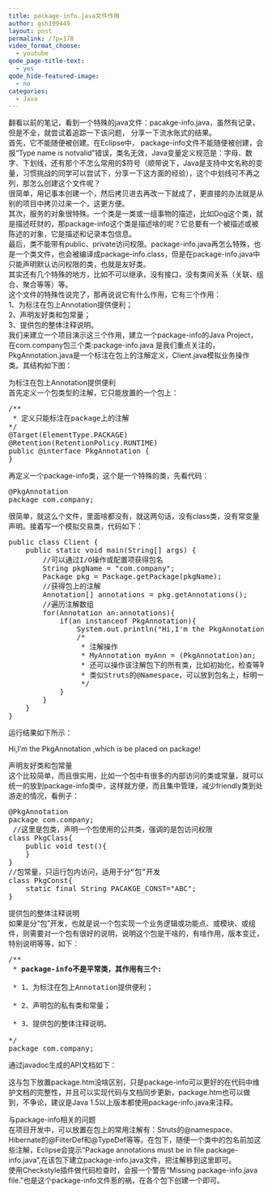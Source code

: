 ```yaml
---
title: package-info.java文件作用
author: gsh199449
layout: post
permalink: /?p=178
video_format_choose:
  - youtube
qode_page-title-text:
  - yes
qode_hide-featured-image:
  - no
categories:
  - Java
---
```

翻看以前的笔记，看到一个特殊的java文件：pacakge-info.java，虽然有记录，但是不全，就尝试着追踪一下该问题， 分享一下流水账式的结果。  
首先，它不能随便被创建。在Eclipse中， package-info文件不能随便被创建，会报“Type name is notvalid”错误，类名无效，Java变量定义规范是：字母、数字、下划线，还有那个不怎么常用的$符号（顺带说下，Java是支持中文名称的变量，习惯挑战的同学可以尝试下，分享一下这方面的经验），这个中划线可不再之列，那怎么创建这个文件呢？  
很简单，用记事本创建一个，然后拷贝进去再改一下就成了，更直接的办法就是从别的项目中拷贝过来一个，这更方便。  
其次，服务的对象很特殊。一个类是一类或一组事物的描述，比如Dog这个类，就是描述旺财的，那package-info这个类是描述啥的呢？它总要有一个被描述或被陈述的对象，它是描述和记录本包信息。  
最后，类不能带有public、private访问权限。package-info.java再怎么特殊，也是一个类文件，也会被编译成package-info.class，但是在package-info.java中只能声明默认访问权限的类，也就是友好类。  
其实还有几个特殊的地方，比如不可以继承，没有接口，没有类间关系（关联、组合、聚合等等）等。  
这个文件的特殊性说完了，那再说说它有什么作用，它有三个作用：  
1、为标注在包上Annotation提供便利；  
2、声明友好类和包常量；  
3、提供包的整体注释说明。  
我们来建立一个项目演示这三个作用，建立一个package-info的Java Project，在com.company包三个类:package-info.java 是我们重点关注的，PkgAnnotation.java是一个标注在包上的注解定义，Client.java模拟业务操作类。其结构如下图：

为标注在包上Annotation提供便利  
首先定义一个包类型的注解，它只能放置的一个包上：

<pre name="code" class="java">/** 
 * 定义只能标注在package上的注解 
*/  
@Target(ElementType.PACKAGE)  
@Retention(RetentionPolicy.RUNTIME)  
public @interface PkgAnnotation {  
}  
</pre>

再定义一个package-info类，这个是一个特殊的类，先看代码：

<pre name="code" class="java">@PkgAnnotation  
package com.company;  
</pre>

很简单，就这么个文件，里面啥都没有，就这两句话，没有class类，没有常变量声明。接着写一个模拟交易类，代码如下：

<pre name="code" class="java">public class Client {     
    public static void main(String[] args) {  
        //可以通过I/O操作或配置项获得包名  
        String pkgName = "com.company";       
        Package pkg = Package.getPackage(pkgName);  
        //获得包上的注解  
        Annotation[] annotations = pkg.getAnnotations();  
        //遍历注解数组  
        for(Annotation an:annotations){  
            if(an instanceof PkgAnnotation){  
                System.out.println("Hi,I'm the PkgAnnotation ,which is be placed on package!");  
                /* 
                 * 注解操作 
                 * MyAnnotation myAnn = (PkgAnnotation)an; 
                 * 还可以操作该注解包下的所有类，比如初始化，检查等等 
                 * 类似Struts的@Namespace，可以放到包名上，标明一个包的namespace路径 
                 */           
            }  
        }  
    }  
}  
</pre>

运行结果如下所示：

Hi,I&#8217;m the PkgAnnotation ,which is be placed on package!

声明友好类和包常量  
这个比较简单，而且很实用，比如一个包中有很多的内部访问的类或常量，就可以统一的放到package-info类中，这样就方便，而且集中管理，减少friendly类到处游走的情况，看例子：

<pre name="code" class="java">@PkgAnnotation  
package com.company;  
 //这里是包类，声明一个包使用的公共类，强调的是包访问权限  
class PkgClass{  
    public void test(){  
    }  
}  
//包常量，只运行包内访问，适用于分“包”开发  
class PkgConst{  
    static final String PACAKGE_CONST="ABC";  
}  
</pre>

提供包的整体注释说明  
如果是分“包”开发，也就是说一个包实现一个业务逻辑或功能点、或模块、或组件，则需要对一个包有很好的说明，说明这个包是干啥的，有啥作用，版本变迁，特别说明等等，如下：

<pre name="code" class="java">/** 
 * <b>package-info不是平常类，其作用有三个:</b><br /> 
 * 1、为标注在包上Annotation提供便利；<br /> 
 * 2、声明包的私有类和常量；<br /> 
 * 3、提供包的整体注释说明。<br />  
*/  
package com.company;  
</pre>

通过javadoc生成的API文档如下：

这与包下放置package.htm没啥区别，只是package-info可以更好的在代码中维护文档的完整性，并且可以实现代码与文档同步更新，package.htm也可以做到，不争论，建议是Java 1.5以上版本都使用package-info.java来注释。

与package-info相关的问题  
在项目开发中，可以放置在包上的常用注解有：Struts的@namespace、Hibernate的@FilterDef和@TypeDef等等。在包下，随便一个类中的包名前加这些注解，Eclipse会提示“Package annotations must be in file package-info.java”,在该包下建立package-info.java文件，把注解移到这里即可。  
使用Checkstyle插件做代码检查时，会报一个警告“Missing package-info.java file.”也是这个package-info文件惹的祸，在各个包下创建一个即可。